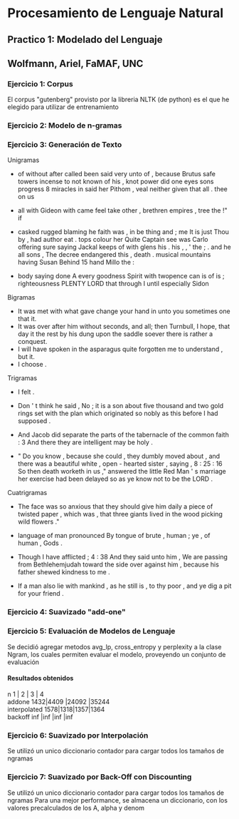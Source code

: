 # Procesamiento de Lenguaje Natural #

## Practico 1: Modelado del Lenguaje  ##
## Wolfmann, Ariel, FaMAF, UNC  ##

### Ejercicio 1: Corpus ###
El corpus "gutenberg" provisto por la libreria NLTK (de python) es el que he elegido para utilizar de entrenamiento

### Ejercicio 2: Modelo de n-gramas ###

### Ejercicio 3: Generación de Texto ###
Unigramas
- of without after called been said very unto of , because Brutus safe towers incense to not known of his , knot power did one eyes sons progress 8 miracles in said her Pithom , veal neither given that all . thee on us

- all with Gideon with came feel take other , brethren empires , tree the !" if

- casked rugged blaming he faith was , in be thing and ; me It is just Thou by , had author eat . tops colour her Quite Captain see was Carlo offering sure saying Jackal keeps of with glens his . his , , ' the ; . and he all sons , The decree endangered this , death . musical mountains having Susan Behind 15 hand Millo the :

- body saying done A every goodness Spirit with twopence can is of is ; righteousness PLENTY LORD that through I until especially Sidon


Bigramas
- It was met with what gave change your hand in unto you sometimes one that it.
- It was over after him without seconds, and all; then Turnbull, I hope, that day it the rest by his dung upon the saddle soever there is rather a conquest.
- I will have spoken in the asparagus quite forgotten me to understand , but it.
- I choose .

Trigramas
- I felt .

- Don ' t think he said , No ; it is a son about five thousand and two gold rings set with the plan which originated so nobly as this before I had supposed .

- And Jacob did separate the parts of the tabernacle of the common faith : 3 And there they are intelligent may be holy .

- " Do you know , because she could , they dumbly moved about , and there was a beautiful white , open - hearted sister , saying , 8 : 25 : 16 So then death worketh in us ," answered the little Red Man ' s marriage her exercise had been delayed so as ye know not to be the LORD .

Cuatrigramas
- The face was so anxious that they should give him daily a piece of twisted paper , which was , that three giants lived in the wood picking wild flowers ."
- language of man pronounced By tongue of brute , human ; ye , of human , Gods .

- Though I have afflicted ; 4 : 38 And they said unto him , We are passing from Bethlehemjudah toward the side over against him , because his father shewed kindness to me .

- If a man also lie with mankind , as he still is , to thy poor , and ye dig a pit for your friend .


### Ejercicio 4: Suavizado "add-one" ###

### Ejercicio 5: Evaluación de Modelos de Lenguaje ###
Se decidió agregar metodos avg_lp, cross_entropy y perplexity a la clase Ngram, los cuales permiten evaluar el modelo, proveyendo un conjunto de evaluación
#### Resultados obtenidos ####
 n            1   | 2   | 3      |  4  
addone       1432|4409 |24092    |35244  
interpolated 1578|1318|1357|1364  
backoff      inf |inf  |inf        |inf  

### Ejercicio 6: Suavizado por Interpolación ###
Se utilizó un unico diccionario contador para cargar todos los tamaños de ngramas

### Ejercicio 7: Suavizado por Back-Off con Discounting ###
Se utilizó un unico diccionario contador para cargar todos los tamaños de ngramas
Para una mejor performance, se almacena un diccionario, con los valores precalculados de los A, alpha y denom

